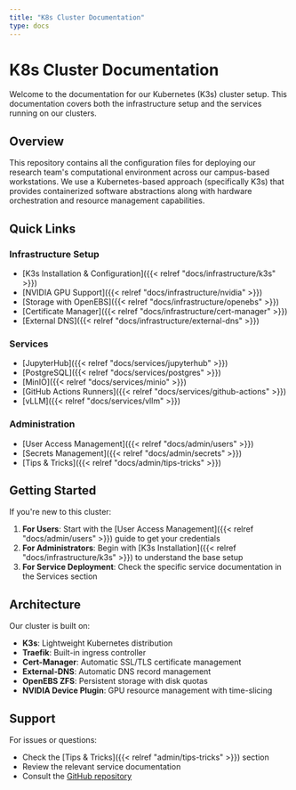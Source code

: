 ```yaml
---
title: "K8s Cluster Documentation"
type: docs
---
```


# K8s Cluster Documentation

Welcome to the documentation for our Kubernetes (K3s) cluster setup. This documentation covers both the infrastructure setup and the services running on our clusters.

## Overview

This repository contains all the configuration files for deploying our research team's computational environment across our campus-based workstations. We use a Kubernetes-based approach (specifically K3s) that provides containerized software abstractions along with hardware orchestration and resource management capabilities.

## Quick Links

### Infrastructure Setup
- [K3s Installation & Configuration]({{< relref "docs/infrastructure/k3s" >}})
- [NVIDIA GPU Support]({{< relref "docs/infrastructure/nvidia" >}})
- [Storage with OpenEBS]({{< relref "docs/infrastructure/openebs" >}})
- [Certificate Manager]({{< relref "docs/infrastructure/cert-manager" >}})
- [External DNS]({{< relref "docs/infrastructure/external-dns" >}})

### Services
- [JupyterHub]({{< relref "docs/services/jupyterhub" >}})
- [PostgreSQL]({{< relref "docs/services/postgres" >}})
- [MinIO]({{< relref "docs/services/minio" >}})
- [GitHub Actions Runners]({{< relref "docs/services/github-actions" >}})
- [vLLM]({{< relref "docs/services/vllm" >}})

### Administration
- [User Access Management]({{< relref "docs/admin/users" >}})
- [Secrets Management]({{< relref "docs/admin/secrets" >}})
- [Tips & Tricks]({{< relref "docs/admin/tips-tricks" >}})

## Getting Started

If you're new to this cluster:

1. **For Users**: Start with the [User Access Management]({{< relref "docs/admin/users" >}}) guide to get your credentials
2. **For Administrators**: Begin with [K3s Installation]({{< relref "docs/infrastructure/k3s" >}}) to understand the base setup
3. **For Service Deployment**: Check the specific service documentation in the Services section

## Architecture

Our cluster is built on:
- **K3s**: Lightweight Kubernetes distribution
- **Traefik**: Built-in ingress controller
- **Cert-Manager**: Automatic SSL/TLS certificate management
- **External-DNS**: Automatic DNS record management
- **OpenEBS ZFS**: Persistent storage with disk quotas
- **NVIDIA Device Plugin**: GPU resource management with time-slicing

## Support

For issues or questions:
- Check the [Tips & Tricks]({{< relref "admin/tips-tricks" >}}) section
- Review the relevant service documentation
- Consult the [GitHub repository](https://github.com/boettiger-lab/k8s)

